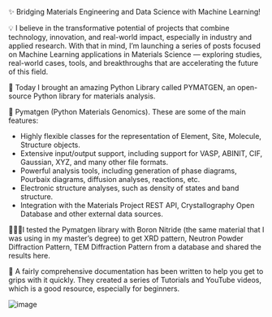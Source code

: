 ✨ Bridging Materials Engineering and Data Science with Machine Learning!
 
💡 I believe in the transformative potential of projects that combine technology, innovation, and real-world impact, especially in industry and applied research. With that in mind, I’m launching a series of posts focused on Machine Learning applications in Materials Science — exploring studies, real-world cases, tools, and breakthroughs that are accelerating the future of this field.

📌 Today I brought an amazing Python Library called PYMATGEN, an open-source Python library for materials analysis.

🧰 Pymatgen (Python Materials Genomics). These are some of the main features:
-	Highly flexible classes for the representation of Element, Site, Molecule, Structure objects.
-	Extensive input/output support, including support for VASP, ABINIT, CIF, Gaussian, XYZ, and many other file formats.
-	Powerful analysis tools, including generation of phase diagrams, Pourbaix diagrams, diffusion analyses, reactions, etc.
-	Electronic structure analyses, such as density of states and band structure.
-	Integration with the Materials Project REST API, Crystallography Open Database and other external data sources.

  
👩🏻‍💻I tested the Pymatgen library with Boron Nitride (the same material that I was using in my master’s degree) to get XRD pattern, Neutron Powder Diffraction Pattern, TEM Diffraction Pattern from a database and shared the results here. 

🧊 A fairly comprehensive documentation has been written to help you get to grips with it quickly. They created a series of Tutorials and YouTube videos, which is a good resource, especially for beginners.

![image](https://github.com/user-attachments/assets/24a3116f-413a-453d-968c-fcd2176b6389)
